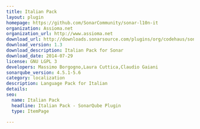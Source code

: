 ```yaml
---
title: Italian Pack
layout: plugin
homepage: https://github.com/SonarCommunity/sonar-l10n-it
organization: Assioma.net
organization_url: http://www.assioma.net
download_url: http://downloads.sonarsource.com/plugins/org/codehaus/sonar-plugins/l10n/sonar-l10n-it-plugin/1.3/sonar-l10n-it-plugin-1.3.jar
download_version: 1.3
download_description: Italian Pack for Sonar
download_date: 2014-07-29
license: GNU LGPL 3
developers: Massimo Borgogno,Laura Cuttica,Claudio Gaiani
sonarqube_version: 4.5.1-5.6
category: localization
description: Language Pack for Italian
details: 
seo: 
  name: Italian Pack
  headline: Italian Pack - SonarQube Plugin
  type: ItemPage

---
```

